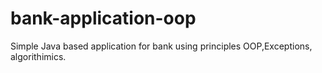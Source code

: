 # bank-application-oop
Simple Java based application for bank using principles OOP,Exceptions, algorithimics.
